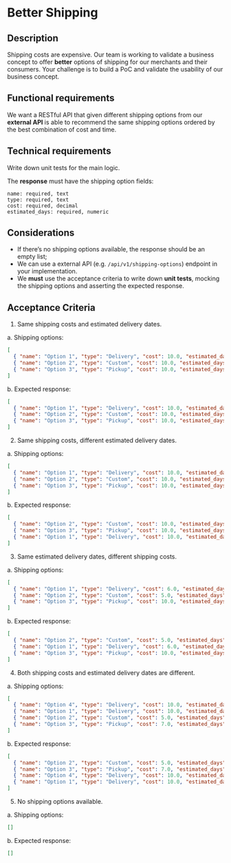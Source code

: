 # Better Shipping

## Description

Shipping costs are expensive.
Our team is working to validate a business concept to offer **better** options of shipping for our merchants and their consumers.
Your challenge is to build a PoC and validate the usability of our business concept.

## Functional requirements

We want a RESTful API that given different shipping options from our **external API** is able to recommend the same shipping options ordered by the best combination of cost and time.

## Technical requirements

Write down unit tests for the main logic.

The **response** must have the shipping option fields:

```
name: required, text
type: required, text
cost: required, decimal
estimated_days: required, numeric
```

## Considerations

- If there’s no shipping options available, the response should be an empty list;
- We can use a external API (e.g. `/api/v1/shipping-options`) endpoint in your implementation.
- We **must** use the acceptance criteria to write down **unit tests**, mocking the shipping options and asserting the expected response.

## Acceptance Criteria

1. Same shipping costs and estimated delivery dates.

a. Shipping options:

```json
[
  { "name": "Option 1", "type": "Delivery", "cost": 10.0, "estimated_days": 3 },
  { "name": "Option 2", "type": "Custom", "cost": 10.0, "estimated_days": 3 },
  { "name": "Option 3", "type": "Pickup", "cost": 10.0, "estimated_days": 3 }
]
```

b. Expected response:

```json
[
  { "name": "Option 1", "type": "Delivery", "cost": 10.0, "estimated_days": 3 },
  { "name": "Option 2", "type": "Custom", "cost": 10.0, "estimated_days": 3 },
  { "name": "Option 3", "type": "Pickup", "cost": 10.0, "estimated_days": 3 }
]
```

2. Same shipping costs, different estimated delivery dates.

a. Shipping options:

```json
[
  { "name": "Option 1", "type": "Delivery", "cost": 10.0, "estimated_days": 5 },
  { "name": "Option 2", "type": "Custom", "cost": 10.0, "estimated_days": 2 },
  { "name": "Option 3", "type": "Pickup", "cost": 10.0, "estimated_days": 3 }
]
```

b. Expected response:

```json
[
  { "name": "Option 2", "type": "Custom", "cost": 10.0, "estimated_days": 2 },
  { "name": "Option 3", "type": "Pickup", "cost": 10.0, "estimated_days": 3 },
  { "name": "Option 1", "type": "Delivery", "cost": 10.0, "estimated_days": 5 }
]
```

3. Same estimated delivery dates, different shipping costs.

a. Shipping options:

```json
[
  { "name": "Option 1", "type": "Delivery", "cost": 6.0, "estimated_days": 3 },
  { "name": "Option 2", "type": "Custom", "cost": 5.0, "estimated_days": 3 },
  { "name": "Option 3", "type": "Pickup", "cost": 10.0, "estimated_days": 3 }
]
```

b. Expected response:

```json
[
  { "name": "Option 2", "type": "Custom", "cost": 5.0, "estimated_days": 3 },
  { "name": "Option 1", "type": "Delivery", "cost": 6.0, "estimated_days": 3 },
  { "name": "Option 3", "type": "Pickup", "cost": 10.0, "estimated_days": 3 }
]
```

4. Both shipping costs and estimated delivery dates are different.

a. Shipping options:

```json
[
  { "name": "Option 4", "type": "Delivery", "cost": 10.0, "estimated_days": 3 },
  { "name": "Option 1", "type": "Delivery", "cost": 10.0, "estimated_days": 5 },
  { "name": "Option 2", "type": "Custom", "cost": 5.0, "estimated_days": 4 },
  { "name": "Option 3", "type": "Pickup", "cost": 7.0, "estimated_days": 1 }
]
```

b. Expected response:

```json
[
  { "name": "Option 2", "type": "Custom", "cost": 5.0, "estimated_days": 4 },
  { "name": "Option 3", "type": "Pickup", "cost": 7.0, "estimated_days": 1 },
  { "name": "Option 4", "type": "Delivery", "cost": 10.0, "estimated_days": 3 },
  { "name": "Option 1", "type": "Delivery", "cost": 10.0, "estimated_days": 5 }
]
```

5. No shipping options available.

a. Shipping options:

```json
[]
```

b. Expected response:

```json
[]
```
